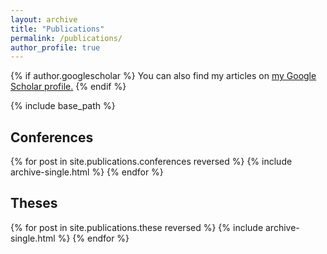 ```yaml
---
layout: archive
title: "Publications"
permalink: /publications/
author_profile: true
---
```


{% if author.googlescholar %}
  You can also find my articles on <u><a href="{{author.googlescholar}}">my Google Scholar profile</a>.</u>
{% endif %}

{% include base_path %}

## Conferences

{% for post in site.publications.conferences reversed %}
  {% include archive-single.html %}
{% endfor %}

## Theses

{% for post in site.publications.these reversed %}
  {% include archive-single.html %}
{% endfor %}
